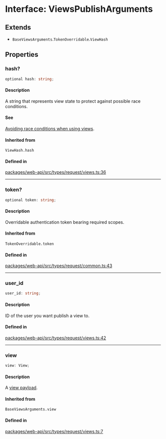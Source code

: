 # Interface: ViewsPublishArguments

## Extends

- `BaseViewsArguments`.`TokenOverridable`.`ViewHash`

## Properties

### hash?

```ts
optional hash: string;
```

#### Description

A string that represents view state to protect against possible race conditions.

#### See

[Avoiding race conditions when using views](https://api.slack.com/surfaces/modals#handling_race_conditions).

#### Inherited from

`ViewHash.hash`

#### Defined in

[packages/web-api/src/types/request/views.ts:36](https://github.com/slackapi/node-slack-sdk/blob/c15385ef93ccdde9702f52f7d1f445999203d794/packages/web-api/src/types/request/views.ts#L36)

***

### token?

```ts
optional token: string;
```

#### Description

Overridable authentication token bearing required scopes.

#### Inherited from

`TokenOverridable.token`

#### Defined in

[packages/web-api/src/types/request/common.ts:43](https://github.com/slackapi/node-slack-sdk/blob/c15385ef93ccdde9702f52f7d1f445999203d794/packages/web-api/src/types/request/common.ts#L43)

***

### user\_id

```ts
user_id: string;
```

#### Description

ID of the user you want publish a view to.

#### Defined in

[packages/web-api/src/types/request/views.ts:42](https://github.com/slackapi/node-slack-sdk/blob/c15385ef93ccdde9702f52f7d1f445999203d794/packages/web-api/src/types/request/views.ts#L42)

***

### view

```ts
view: View;
```

#### Description

A [view payload](https://api.slack.com/reference/surfaces/views).

#### Inherited from

`BaseViewsArguments.view`

#### Defined in

[packages/web-api/src/types/request/views.ts:7](https://github.com/slackapi/node-slack-sdk/blob/c15385ef93ccdde9702f52f7d1f445999203d794/packages/web-api/src/types/request/views.ts#L7)
